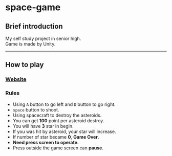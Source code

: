 # space-game

## Brief introduction
My self study project in senior high.  
Game is made by Unity.

---

## How to play

### [Website](https://darrin-lin.github.io/space-game/)

### Rules
* Using `A` button to go left and `D` button to go right.
* `space` button to shoot.
* Using spacecraft to destroy the asteroids.
* You can get **100** point per asteroid destroy.
* You will have **3** star in begin.
* If you was hit by asteroid, your star will increase.
* If number of star became **0**, **Game Over**.
* **Need press screen to operate.**
* Press outside the game screen can **pause**.
